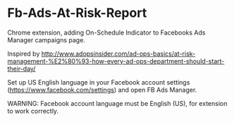 Fb-Ads-At-Risk-Report
=====================

Chrome extension, adding On-Schedule Indicator to Facebooks Ads Manager campaigns page.

Inspired by http://www.adopsinsider.com/ad-ops-basics/at-risk-management-%E2%80%93-how-every-ad-ops-department-should-start-their-day/

Set up US English language in your Facebook account settings (https://www.facebook.com/settings) and open FB Ads Manager.

WARNING: Facebook account language must be English (US), for extension to work correctly.

